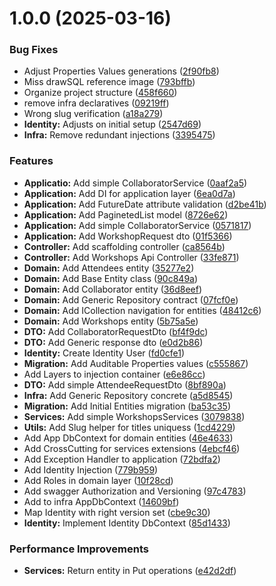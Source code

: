# 1.0.0 (2025-03-16)


### Bug Fixes

* Adjust Properties Values generations ([2f90fb8](https://github.com/MtMath/WorkshopsApp/commit/2f90fb8525e967c225392eee3a6704c2b5e9f598))
* Miss drawSQL reference image ([793bffb](https://github.com/MtMath/WorkshopsApp/commit/793bffb852203cd964cc5d736da25cedd4d46624))
* Organize project structure ([458f660](https://github.com/MtMath/WorkshopsApp/commit/458f660e4a03c6f45357d950589bc42e706770e0))
* remove infra declaratives ([09219ff](https://github.com/MtMath/WorkshopsApp/commit/09219ff9c369375140570c1e9b1de8b6abffc2b8))
* Wrong slug verification ([a18a279](https://github.com/MtMath/WorkshopsApp/commit/a18a27975f466d3c9ebcec75362d97bb6e1f9ab9))
* **Identity:** Adjusts on initial setup ([2547d69](https://github.com/MtMath/WorkshopsApp/commit/2547d69b896b7867412ddd456a53bb5e65d1b745))
* **Infra:** Remove redundant injections ([3395475](https://github.com/MtMath/WorkshopsApp/commit/3395475df4239369f36b2731a69dc1e8480cb240))


### Features

* **Applicatio:** Add simple CollaboratorService ([0aaf2a5](https://github.com/MtMath/WorkshopsApp/commit/0aaf2a538a124b41b16e520c0c1f615ff326d58c))
* **Application:** Add DI for application layer ([6ea0d7a](https://github.com/MtMath/WorkshopsApp/commit/6ea0d7a79c33440a5f1432447eeb97f9da58ec1b))
* **Application:** Add FutureDate attribute validation ([d2be41b](https://github.com/MtMath/WorkshopsApp/commit/d2be41b530ea4782031f1057306295e912355ed2))
* **Application:** Add PaginetedList model ([8726e62](https://github.com/MtMath/WorkshopsApp/commit/8726e6205f0c679bf0dd09e6d6630004f55af87f))
* **Application:** Add simple CollaboratorService ([0571817](https://github.com/MtMath/WorkshopsApp/commit/057181703a2b9032e11f5b69d3ba1a5018ef1ebe))
* **Application:** Add WorkshopRequest dto ([01f5366](https://github.com/MtMath/WorkshopsApp/commit/01f5366b14166e225865db2366bfdc7a7fbb99b2))
* **Controller:** Add scaffolding controller ([ca8564b](https://github.com/MtMath/WorkshopsApp/commit/ca8564b813fa829730c1d39348b8e91c9dc8e465))
* **Controller:** Add Workshops Api Controller ([33fe871](https://github.com/MtMath/WorkshopsApp/commit/33fe87119c66c4a04724abfa0699f33f77a0df8a))
* **Domain:** Add Attendees entity ([35277e2](https://github.com/MtMath/WorkshopsApp/commit/35277e21500a303e9eeba561f5e9b39e4148f844))
* **Domain:** Add Base Entity class ([90c849a](https://github.com/MtMath/WorkshopsApp/commit/90c849a35f1e3b892317288815360ea978d0093e))
* **Domain:** Add Collaborator entity ([36d8eef](https://github.com/MtMath/WorkshopsApp/commit/36d8eef12afbf809a415466510a086d4eee5abfe))
* **Domain:** Add Generic Repository contract ([07fcf0e](https://github.com/MtMath/WorkshopsApp/commit/07fcf0e2da4938eb426eb9550a3fb276001a6d0e))
* **Domain:** Add ICollection navigation for entities ([48412c6](https://github.com/MtMath/WorkshopsApp/commit/48412c69e66be2a8e62cd12d8744621bf6cb7448))
* **Domain:** Add Workshops entity ([5b75a5e](https://github.com/MtMath/WorkshopsApp/commit/5b75a5e00069481e3206d787411d07d055ca04a1))
* **DTO:** Add CollaboratorRequestDto ([bf4f9dc](https://github.com/MtMath/WorkshopsApp/commit/bf4f9dc2437308f6dec43a1fc83deaec978e109b))
* **DTO:** Add Generic response dto ([e0d2b86](https://github.com/MtMath/WorkshopsApp/commit/e0d2b862195e7bca36f3156dc79bd083ccb530c7))
* **Identity:** Create Identity User ([fd0cfe1](https://github.com/MtMath/WorkshopsApp/commit/fd0cfe190b9daacf755c4585d1aa7c07d926ce86))
* **Migration:** Add Auditable Properties values ([c555867](https://github.com/MtMath/WorkshopsApp/commit/c55586729bd3b6969cbd85868052e4b83d75f66c))
* Add Layers to injection container ([e6e86cc](https://github.com/MtMath/WorkshopsApp/commit/e6e86cc0fccf269608325f1ddea954b45cec1a26))
* **DTO:** Add simple AttendeeRequestDto ([8bf890a](https://github.com/MtMath/WorkshopsApp/commit/8bf890a8c27e6796ae86a6445b028eb8e0895ba6))
* **Infra:** Add Generic Repository concrete ([a5d8545](https://github.com/MtMath/WorkshopsApp/commit/a5d854583761a807b0ad368b80be040cb79256e5))
* **Migration:** Add Initial Entities migration ([ba53c35](https://github.com/MtMath/WorkshopsApp/commit/ba53c3506b6014e661b6944d849bc3a77f061815))
* **Services:** Add simple WorkshopsServices ([3079838](https://github.com/MtMath/WorkshopsApp/commit/3079838a7b0f12d833c776ce19f836ebe8e49e54))
* **Utils:** Add Slug helper for titles uniquess ([1cd4229](https://github.com/MtMath/WorkshopsApp/commit/1cd4229d44fd7cd150fe1931f4ae70216026b57d))
* Add App DbContext for domain entities ([46e4633](https://github.com/MtMath/WorkshopsApp/commit/46e46333b5644b32afd0e5a7624af981863c59d0))
* Add CrossCutting for services extensions ([4ebcf46](https://github.com/MtMath/WorkshopsApp/commit/4ebcf462b036fb7a9e19137f165dffd32a9107f1))
* Add Exception Handler to application ([72bdfa2](https://github.com/MtMath/WorkshopsApp/commit/72bdfa23ca409de49da748d830ae6ef9f62e22fe))
* Add Identity Injection ([779b959](https://github.com/MtMath/WorkshopsApp/commit/779b9599bf0f99d9c80cc59d26c93493fe8007ae))
* Add Roles in domain layer ([10f28cd](https://github.com/MtMath/WorkshopsApp/commit/10f28cd9bd168c37c6d59da70936983062609844))
* Add swagger Authorization and Versioning ([97c4783](https://github.com/MtMath/WorkshopsApp/commit/97c478389d858c91b0ec52f557a9b8831f263117))
* Add to infra AppDbContext ([14609bf](https://github.com/MtMath/WorkshopsApp/commit/14609bf6dd00f99b543c84aeaa61476ed664bc9e))
* Map Identity with right version set ([cbe9c30](https://github.com/MtMath/WorkshopsApp/commit/cbe9c300c13523c0305ce2795cdc81eead521f28))
* **Identity:** Implement Identity DbContext ([85d1433](https://github.com/MtMath/WorkshopsApp/commit/85d14331a8c26bea786f1af2af764b18e5492c66))


### Performance Improvements

* **Services:** Return entity in Put operations ([e42d2df](https://github.com/MtMath/WorkshopsApp/commit/e42d2df932b8d51f7c78029d1382c2774a053f8f))
